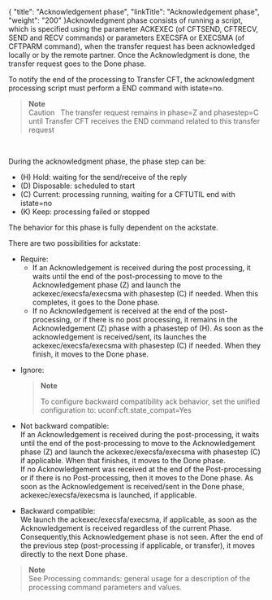 {
    "title": "Acknowledgement phase",
    "linkTitle": "Acknowledgement phase",
    "weight": "200"
}Acknowledgment phase consists of running a script, which is specified using the parameter ACKEXEC (of CFTSEND, CFTRECV, SEND and RECV commands) or parameters EXECSFA or EXECSMA (of CFTPARM command), when the transfer request has been acknowledged locally or by the remote partner. Once the Acknowledgment is done, the transfer request goes to the Done phase.

To notify the end of the processing to Transfer CFT, the acknowledgment processing script must perform a END command with istate=no.

> **Note**  
> Caution  
> The transfer request remains in phase=Z and phasestep=C until Transfer CFT receives the END command related to this transfer request

 

During the acknowledgment phase, the phase step can be:

-   \(H\) Hold: waiting for the send/receive of the reply
-   \(D\) Disposable: scheduled to start
-   \(C\) Current: processing running, waiting for a CFTUTIL end with istate=no
-   \(K\) Keep: processing failed or stopped

The behavior for this phase is fully dependent on the ackstate.

There are two possibilities for ackstate:

-   Require:
    -   If  an Acknowledgement is received during the post processing, it waits until the end of the post-processing to move to the Acknowledgement phase (Z) and launch the ackexec/execsfa/execsma with phasestep (C) if needed. When this completes, it goes to the Done phase.
    -   If no Acknowledgement is received at the end of the post-processing, or if there is no post processing, it remains in the Acknowledgement (Z) phase with a phasestep of (H). As soon as the acknowledgement is received/sent, its launches the ackexec/execsfa/execsma with phasestep (C) if needed. When they finish, it moves to the Done phase.

<!-- -->

-   Ignore:

    > **Note**
    >
    > To configure backward compatibility ack behavior, set the unified configuration to: uconf:cft.state\_compat=Yes

-   Not backward compatible:  
    If an Acknowledgement is received during the post-processing, it waits until the end of the post-processing to move to the Acknowledgement phase (Z) and launch the ackexec/execsfa/execsma with phasestep (C) if applicable. When that finishes, it moves to the Done phase.  
    If no Acknowledgement was received at the end of the Post-processing or if there is no Post-processing, then it moves to the Done phase. As soon as the Acknowledgement is received/sent in the Done phase, ackexec/execsfa/execsma is launched, if applicable.

-   Backward compatible:  
    We launch the ackexec/execsfa/execsma, if applicable, as soon as the Acknowledgement is received regardless of the current Phase. Consequently,this Acknowledgement phase is not seen. After the end of the previous step (post-processing if applicable, or transfer), it moves directly to the next Done phase.

> **Note**  
> See Processing commands: general usage for a description of the processing command parameters and values.
